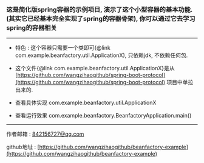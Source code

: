 ### 这是简化版spring容器的示例项目, 演示了这个小型容器的基本功能.(其实它已经基本完全实现了spring的容器骨架), 你可以通过它去学习spring的容器相关

 ---

* 特色 : 这个容器只需要一个类即可{@link com.example.beanfactory.util.ApplicationX), 只依赖jdk, 不依赖任何包.

* 这个文件{@link com.example.beanfactory.util.ApplicationX}是从 [https://github.com/wangzihaogithub/spring-boot-protocol](https://github.com/wangzihaogithub/spring-boot-protocol) 项目中单拉出来的.

* 查看具体实现 com.example.beanfactory.util.ApplicationX

* 查看运行效果 com.example.beanfactory.BeanfactoryApplication.main()

 ---
 
作者邮箱 : 842156727@qq.com

github地址 : [https://github.com/wangzihaogithub/beanfactory-example](https://github.com/wangzihaogithub/beanfactory-example)

